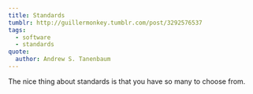 ```yaml
---
title: Standards
tumblr: http://guillermonkey.tumblr.com/post/3292576537
tags:
  - software
  - standards
quote:
  author: Andrew S. Tanenbaum
---
```


The nice thing about standards is that you have so many to choose from.
